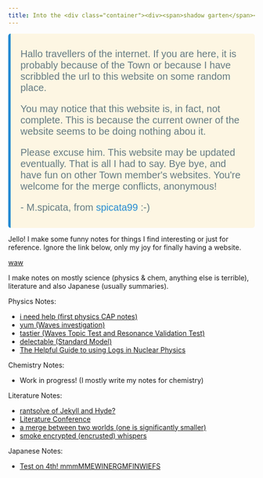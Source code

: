 ```yaml
---
title: Into the <div class="container"><div><span>shadow garten</span><span>shadow garten</span></div></div>
---
```


<blockquote style="background-color: #fdf6e3; max-width: 40em; padding: 0.5em 1em; border-left: 5px solid #268bd2; border-radius: 5px; font-family: sans-serif; color: #657b83; font-size: 20px; margin: auto;">
  <p>
    Hallo travellers of the internet. If you are here, it is probably because of the Town or because I have scribbled the url to this website on some random place.
  </p>
  <p>
    You may notice that this website is, in fact, not complete. This is because the current owner of the website seems to be doing nothing abou it.
  </p>
  <p>
    Please excuse him. This website may be updated eventually. That is all I had to say. Bye bye, and have fun on other Town member's websites. You're welcome for the merge conflicts, anonymous!
  </p>
  <p>
    - M.spicata, from <a href="https://spicata.99000000.xyz" style="color: #268bd2; text-decoration: none;">spicata99</a> :-)
  </p>
</blockquote>

Jello! I make some funny notes for things I find interesting or just for reference. Ignore the link below, only my joy for finally having a website.

[waw](screw_right_wings.md)

I make notes on mostly science (physics & chem, anything else is terrible), literature and also Japanese (usually summaries). 

Physics Notes:
- [i need help (first physics CAP notes)](Physics/Linear_Motion_Notes.md)
- [yum (Waves investigation)](Physics/Waves_Evaluation_and_Analysis_Task_Research.md)
- [tastier (Waves Topic Test and Resonance Validation Test)](Physics/Waves_and_Resonance_Notes.md)
- [delectable (Standard Model)](Physics/Standard_Model.md)
- [The Helpful Guide to using Logs in Nuclear Physics](Physics/Helpful_Guide_to_using_Logs_in_Nuclear_Physics)

Chemistry Notes:
- Work in progress! (I mostly write my notes for chemistry)

Literature Notes:
- [rantsolve of Jekyll and Hyde?](Literature/I_hate_psychoanalysis_but_that_and_Jekyll_and_Hyde.md)
- [Literature Conference](Literature/Conference_Day.md)
- [a merge between two worlds \(one is significantly smaller)](Literature/Going_Ham.md)
- [smoke encrypted (encrusted) whispers](Literature/smokeencryptedwhispers.pdf)

Japanese Notes:
- [Test on 4th! mmmMMEWINERGMFINWIEFS](Japanese/Writing_test_summary.md)
